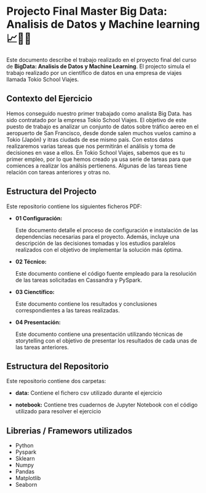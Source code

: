 # Projecto Final Master Big Data: Analisis de Datos y Machine learning 📈🧑‍💻

Este documento describe el trabajo realizado en el proyecto final del curso de **BigData: Analisis de Datos y Machine Learning**.
El projecto simula el trabajo realizado por un científico de datos en una empresa de viajes llamada Tokio School Viajes.

## Contexto del Ejercicio
Hemos conseguido nuestro primer trabajado como analista Big Data. has sido contratado por la empresa Tokio School Viajes.
El objetivo de este puesto de trabajo es analizar un conjunto de datos sobre tráfico aereo en el aeropuerto de San Francisco, 
desde donde salen muchos vuelos camino a Tokio (Japón) y itras ciudads de ese mismo país.
Con estos datos realizaremos varias tareas que nos permitirán el análisis y toma de decisiones en vase a ellos.
En Tokio School Viajes, sabemos que es tu primer empleo, por lo que hemos creado ya usa serie de tareas para que comiences a realizar
los análsis pertienens. Algunas de las tareas tiene relación con tareas anteriores y otras no.

## Estructura del Projecto
Este repositorio contiene los siguientes ficheros PDF:
- **01 Configuración:**
  
  Este documento detalle el proceso de configuración e instalación de las dependencias necesarias para el proyecto.
  Además, incluye una descripción de las decisiones tomadas y los estudios paralelos realizados con el objetivo de implementar la solución más óptima.
  
- **02 Técnico:**

  Este documento contiene el código fuente empleado para la resolución de las tareas solicitadas en Cassandra y PySpark.
    
- **03 Cienctífico:**

    Este documento contiene los resultados y conclusiones correspondientes a las tareas realizadas.
  
- **04 Presentación:**

  Este documento contiene una presentación utilizando técnicas de storytelling con el objetivo de presentar los resultados de cada unas de las tareas anteriores.

## Estructura del Repositorio
Este repositorio contiene dos carpetas:
- **data:**
  Contiene el fichero csv utilizado durante el ejercicio

- **notebook:**
  Contiene tres cuadernos de Jupyter Notebook con el código utilizado para resolver el ejercicio

## Librerias / Framewors utilizados
- Python
- Pyspark
- Sklearn
- Numpy
- Pandas
- Matplotlib
- Seaborn
